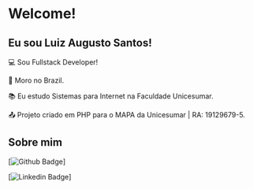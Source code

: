 # Welcome!

## Eu sou Luiz Augusto Santos!

 

:computer: Sou Fullstack Developer!

:house_with_garden: Moro no Brazil.

:books: Eu estudo Sistemas para Internet na Faculdade Unicesumar.

:outbox_tray: Projeto criado em PHP para o MAPA da Unicesumar | RA: 19129679-5.




## Sobre mim

[![Github Badge](https://img.shields.io/badge/-Github-000?style=flat-square&logo=Github&logoColor=white&link=https://github.com/augustodia)]

[![Linkedin Badge](https://img.shields.io/badge/-LinkedIn-blue?style=flat-square&logo=Linkedin&logoColor=white&link=https://www.linkedin.com/in/luiz-augusto-silva-dos-santos-692008193/?lipi=urn%3Ali%3Apage%3Ad_flagship3_feed%3BmCQvXWzOTFSCF%2FmzlEXP9Q%3D%3D)]
